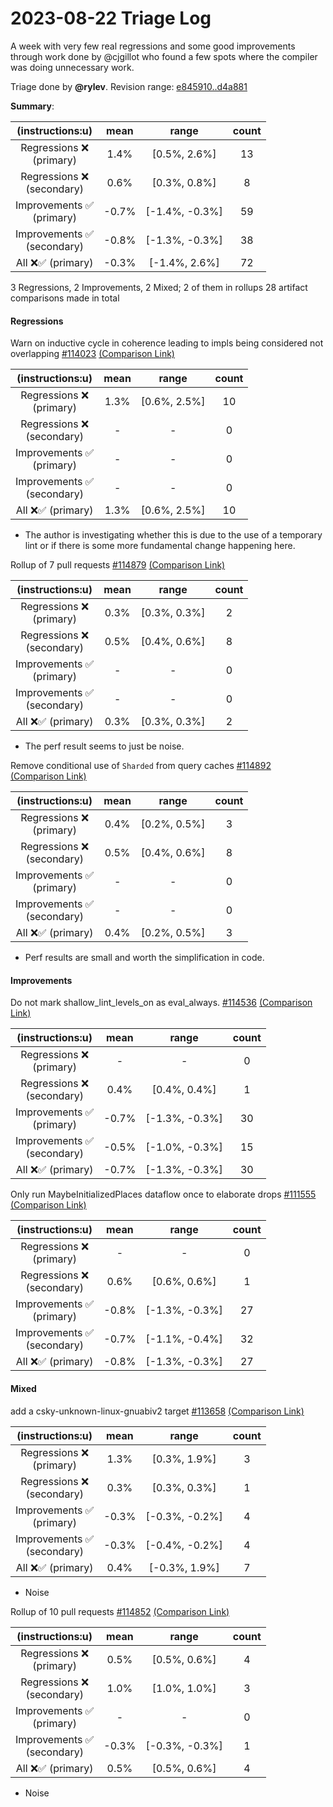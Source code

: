 # 2023-08-22 Triage Log

A week with very few real regressions and some good improvements through work done by @cjgillot who found a few spots where the compiler was doing unnecessary work.

Triage done by **@rylev**.
Revision range: [e845910..d4a881](https://perf.rust-lang.org/?start=e8459109bbb440764c1c877032189a27b9e76c4e&end=d4a881e1433cd10e424843353e1f939f5a798f4e&absolute=false&stat=instructions%3Au)

**Summary**:

| (instructions:u)                   | mean  | range          | count |
|:----------------------------------:|:-----:|:--------------:|:-----:|
| Regressions ❌ <br /> (primary)    | 1.4%  | [0.5%, 2.6%]   | 13    |
| Regressions ❌ <br /> (secondary)  | 0.6%  | [0.3%, 0.8%]   | 8     |
| Improvements ✅ <br /> (primary)   | -0.7% | [-1.4%, -0.3%] | 59    |
| Improvements ✅ <br /> (secondary) | -0.8% | [-1.3%, -0.3%] | 38    |
| All ❌✅ (primary)                 | -0.3% | [-1.4%, 2.6%]  | 72    |


3 Regressions, 2 Improvements, 2 Mixed; 2 of them in rollups
28 artifact comparisons made in total

#### Regressions

Warn on inductive cycle in coherence leading to impls being considered not overlapping [#114023](https://github.com/rust-lang/rust/pull/114023) [(Comparison Link)](https://perf.rust-lang.org/compare.html?start=d7e751006cb3691d1384b74196a9cb45447acfa8&end=a32978a5e8a3c34bb5caa1175f7404c2ede019b6&stat=instructions:u)

| (instructions:u)                   | mean | range        | count |
|:----------------------------------:|:----:|:------------:|:-----:|
| Regressions ❌ <br /> (primary)    | 1.3% | [0.6%, 2.5%] | 10    |
| Regressions ❌ <br /> (secondary)  | -    | -            | 0     |
| Improvements ✅ <br /> (primary)   | -    | -            | 0     |
| Improvements ✅ <br /> (secondary) | -    | -            | 0     |
| All ❌✅ (primary)                 | 1.3% | [0.6%, 2.5%] | 10    |
- The author is investigating whether this is due to the use of a temporary lint or if there is some more fundamental change happening here.


Rollup of 7 pull requests [#114879](https://github.com/rust-lang/rust/pull/114879) [(Comparison Link)](https://perf.rust-lang.org/compare.html?start=4e3ce0e782a30d467ddbc542c3eb5d215eac1b9d&end=60713f4234c56e21f77e37c61dd731247d0b9429&stat=instructions:u)

| (instructions:u)                   | mean | range        | count |
|:----------------------------------:|:----:|:------------:|:-----:|
| Regressions ❌ <br /> (primary)    | 0.3% | [0.3%, 0.3%] | 2     |
| Regressions ❌ <br /> (secondary)  | 0.5% | [0.4%, 0.6%] | 8     |
| Improvements ✅ <br /> (primary)   | -    | -            | 0     |
| Improvements ✅ <br /> (secondary) | -    | -            | 0     |
| All ❌✅ (primary)                 | 0.3% | [0.3%, 0.3%] | 2     |
- The perf result seems to just be noise.


Remove conditional use of `Sharded` from query caches [#114892](https://github.com/rust-lang/rust/pull/114892) [(Comparison Link)](https://perf.rust-lang.org/compare.html?start=f3b4c6746aa0e278797ae52e2c16fdef04136e3a&end=c5833f1956bea474034ffec5ab2c75f343548038&stat=instructions:u)

| (instructions:u)                   | mean | range        | count |
|:----------------------------------:|:----:|:------------:|:-----:|
| Regressions ❌ <br /> (primary)    | 0.4% | [0.2%, 0.5%] | 3     |
| Regressions ❌ <br /> (secondary)  | 0.5% | [0.4%, 0.6%] | 8     |
| Improvements ✅ <br /> (primary)   | -    | -            | 0     |
| Improvements ✅ <br /> (secondary) | -    | -            | 0     |
| All ❌✅ (primary)                 | 0.4% | [0.2%, 0.5%] | 3     |
- Perf results are small and worth the simplification in code.


#### Improvements

Do not mark shallow_lint_levels_on as eval_always. [#114536](https://github.com/rust-lang/rust/pull/114536) [(Comparison Link)](https://perf.rust-lang.org/compare.html?start=656ee47db32e882fb02913f6204e09cc7a41a50e&end=4e3ce0e782a30d467ddbc542c3eb5d215eac1b9d&stat=instructions:u)

| (instructions:u)                   | mean  | range          | count |
|:----------------------------------:|:-----:|:--------------:|:-----:|
| Regressions ❌ <br /> (primary)    | -     | -              | 0     |
| Regressions ❌ <br /> (secondary)  | 0.4%  | [0.4%, 0.4%]   | 1     |
| Improvements ✅ <br /> (primary)   | -0.7% | [-1.3%, -0.3%] | 30    |
| Improvements ✅ <br /> (secondary) | -0.5% | [-1.0%, -0.3%] | 15    |
| All ❌✅ (primary)                 | -0.7% | [-1.3%, -0.3%] | 30    |


Only run MaybeInitializedPlaces dataflow once to elaborate drops [#111555](https://github.com/rust-lang/rust/pull/111555) [(Comparison Link)](https://perf.rust-lang.org/compare.html?start=07438b0928c6691d6ee734a5a77823ec143be94d&end=f3b4c6746aa0e278797ae52e2c16fdef04136e3a&stat=instructions:u)

| (instructions:u)                   | mean  | range          | count |
|:----------------------------------:|:-----:|:--------------:|:-----:|
| Regressions ❌ <br /> (primary)    | -     | -              | 0     |
| Regressions ❌ <br /> (secondary)  | 0.6%  | [0.6%, 0.6%]   | 1     |
| Improvements ✅ <br /> (primary)   | -0.8% | [-1.3%, -0.3%] | 27    |
| Improvements ✅ <br /> (secondary) | -0.7% | [-1.1%, -0.4%] | 32    |
| All ❌✅ (primary)                 | -0.8% | [-1.3%, -0.3%] | 27    |


#### Mixed

add a csky-unknown-linux-gnuabiv2 target [#113658](https://github.com/rust-lang/rust/pull/113658) [(Comparison Link)](https://perf.rust-lang.org/compare.html?start=f960bdf1feacad4ab5a079c76ff31053c1799f71&end=180dffba142c47240ca0d93096ce90b9fd97c8d7&stat=instructions:u)

| (instructions:u)                   | mean  | range          | count |
|:----------------------------------:|:-----:|:--------------:|:-----:|
| Regressions ❌ <br /> (primary)    | 1.3%  | [0.3%, 1.9%]   | 3     |
| Regressions ❌ <br /> (secondary)  | 0.3%  | [0.3%, 0.3%]   | 1     |
| Improvements ✅ <br /> (primary)   | -0.3% | [-0.3%, -0.2%] | 4     |
| Improvements ✅ <br /> (secondary) | -0.3% | [-0.4%, -0.2%] | 4     |
| All ❌✅ (primary)                 | 0.4%  | [-0.3%, 1.9%]  | 7     |
- Noise


Rollup of 10 pull requests [#114852](https://github.com/rust-lang/rust/pull/114852) [(Comparison Link)](https://perf.rust-lang.org/compare.html?start=4f4dae055b470c889968b02964a28477f9daff62&end=c57393e4f8b88444fbf0985a81a2d662862f2733&stat=instructions:u)

| (instructions:u)                   | mean  | range          | count |
|:----------------------------------:|:-----:|:--------------:|:-----:|
| Regressions ❌ <br /> (primary)    | 0.5%  | [0.5%, 0.6%]   | 4     |
| Regressions ❌ <br /> (secondary)  | 1.0%  | [1.0%, 1.0%]   | 3     |
| Improvements ✅ <br /> (primary)   | -     | -              | 0     |
| Improvements ✅ <br /> (secondary) | -0.3% | [-0.3%, -0.3%] | 1     |
| All ❌✅ (primary)                 | 0.5%  | [0.5%, 0.6%]   | 4     |
- Noise

